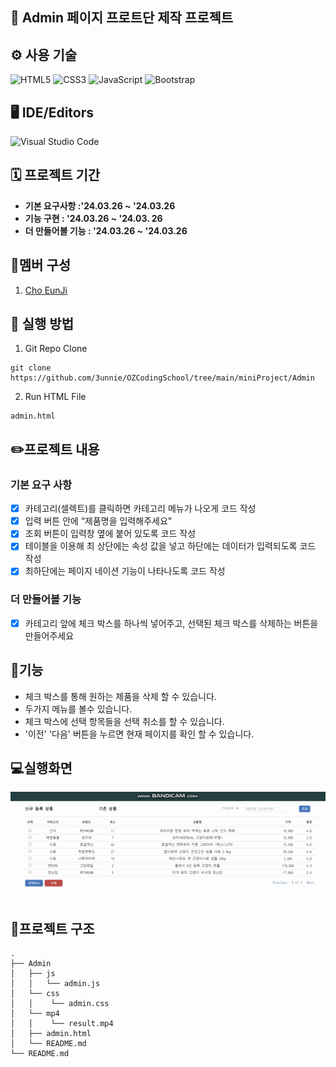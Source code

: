 ## 📝 Admin 페이지 프로트단 제작 프로젝트

## ⚙️ 사용 기술
![HTML5](https://img.shields.io/badge/html5-%23E34F26.svg?style=for-the-badge&logo=html5&logoColor=white)
![CSS3](https://img.shields.io/badge/css3-%231572B6.svg?style=for-the-badge&logo=css3&logoColor=white)
![JavaScript](https://img.shields.io/badge/javascript-%23323330.svg?style=for-the-badge&logo=javascript&logoColor=%23F7DF1E)
![Bootstrap](https://img.shields.io/badge/bootstrap-%238511FA.svg?style=for-the-badge&logo=bootstrap&logoColor=white)

## 🖥 IDE/Editors
![Visual Studio Code](https://img.shields.io/badge/Visual%20Studio%20Code-0078d7.svg?style=for-the-badge&logo=visual-studio-code&logoColor=white)

## 🗓 프로젝트 기간
-  **기본 요구사항 :'24.03.26 ~ '24.03.26**
-  **기능 구현 : '24.03.26 ~ '24.03. 26**
-  **더 만들어볼 기능 : '24.03.26 ~ '24.03.26**

## 👤멤버 구성
1. [Cho EunJi](https://github.com/3unnie)

## 📁 실행 방법
1. Git Repo Clone
```
git clone https://github.com/3unnie/OZCodingSchool/tree/main/miniProject/Admin
```
2. Run HTML File
```
admin.html
```

## ✏️프로젝트 내용
### 기본 요구 사항
- [X] 카테고리(셀렉트)를 클릭하면 카테고리 메뉴가 나오게 코드 작성  
- [X] 입력 버튼 안에 “제품명을 입력해주세요"  
- [X] 조회 버튼이 입력창 옆에 붙어 있도록 코드 작성  
- [x] 테이블을 이용해 최 상단에는 속성 값을 넣고 하단에는 데이터가 입력되도록 코드 작성  
- [X] 최하단에는 페이지 네이션 기능이 나타나도록 코드 작성  

### 더 만들어볼 기능 
- [X] 카테고리 앞에 체크 박스를 하나씩 넣어주고, 선택된 체크 박스를 삭제하는 버튼을 만들어주세요

## 🤖기능
- 체크 박스를 통해 원하는 제품을 삭제 할 수 있습니다.
- 두가지 메뉴를 볼수 있습니다.
- 체크 박스에 선택 항목들을 선택 취소를 할 수 있습니다.
- '이전' '다음' 버튼을 누르면 현재 페이지를 확인 할 수 있습니다.

## 💻실행화면
<img src="https://github.com/3unnie/OZCodingSchool/blob/main/miniProject/Admin/result/admin_result.gif" aglin="center">

## 🌲프로젝트 구조
```
.
├── Admin
│   ├── js
│   │   └── admin.js
│   └── css
│   │    └── admin.css
│   └── mp4
│   │    └── result.mp4
│   ├── admin.html
│   └── README.md
└── README.md
```



